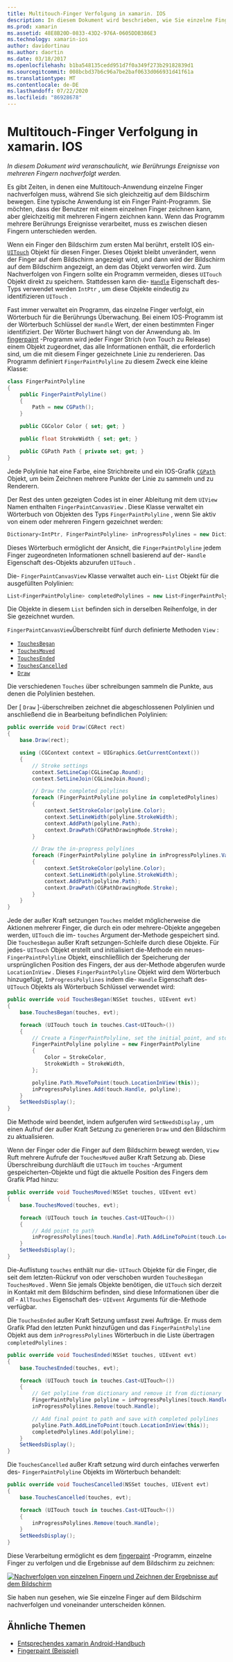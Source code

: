 ```yaml
---
title: Multitouch-Finger Verfolgung in xamarin. IOS
description: In diesem Dokument wird beschrieben, wie Sie einzelne Finger in Multitouch-Gesten in einer xamarin. IOS-App nachverfolgen können. Das Beispiel ist ein Beispiel für eine Fingerabdruck-App.
ms.prod: xamarin
ms.assetid: 48E8B20D-0833-43D2-976A-0605DDB386E3
ms.technology: xamarin-ios
author: davidortinau
ms.author: daortin
ms.date: 03/18/2017
ms.openlocfilehash: b1ba548135cedd951d7f0a349f273b29182839d1
ms.sourcegitcommit: 008bcbd37b6c96a7be2baf0633d066931d41f61a
ms.translationtype: MT
ms.contentlocale: de-DE
ms.lasthandoff: 07/22/2020
ms.locfileid: "86928678"
---
```

# <a name="multi-touch-finger-tracking-in-xamarinios"></a>Multitouch-Finger Verfolgung in xamarin. IOS

_In diesem Dokument wird veranschaulicht, wie Berührungs Ereignisse von mehreren Fingern nachverfolgt werden._

Es gibt Zeiten, in denen eine Multitouch-Anwendung einzelne Finger nachverfolgen muss, während Sie sich gleichzeitig auf dem Bildschirm bewegen. Eine typische Anwendung ist ein Finger Paint-Programm. Sie möchten, dass der Benutzer mit einem einzelnen Finger zeichnen kann, aber gleichzeitig mit mehreren Fingern zeichnen kann. Wenn das Programm mehrere Berührungs Ereignisse verarbeitet, muss es zwischen diesen Fingern unterschieden werden.

Wenn ein Finger den Bildschirm zum ersten Mal berührt, erstellt IOS ein- [`UITouch`](xref:UIKit.UITouch) Objekt für diesen Finger. Dieses Objekt bleibt unverändert, wenn der Finger auf dem Bildschirm angezeigt wird, und dann wird der Bildschirm auf dem Bildschirm angezeigt, an dem das Objekt verworfen wird. Zum Nachverfolgen von Fingern sollte ein Programm vermeiden, dieses `UITouch` Objekt direkt zu speichern. Stattdessen kann die- [`Handle`](xref:Foundation.NSObject.Handle) Eigenschaft des-Typs verwendet werden `IntPtr` , um diese Objekte eindeutig zu identifizieren `UITouch` .

Fast immer verwaltet ein Programm, das einzelne Finger verfolgt, ein Wörterbuch für die Berührungs Überwachung. Bei einem IOS-Programm ist der Wörterbuch Schlüssel der `Handle` Wert, der einen bestimmten Finger identifiziert. Der Wörter Buchwert hängt von der Anwendung ab. Im [fingerpaint](https://docs.microsoft.com/samples/xamarin/ios-samples/applicationfundamentals-fingerpaint) -Programm wird jeder Finger Strich (von Touch zu Release) einem Objekt zugeordnet, das alle Informationen enthält, die erforderlich sind, um die mit diesem Finger gezeichnete Linie zu renderieren. Das Programm definiert `FingerPaintPolyline` zu diesem Zweck eine kleine Klasse:

```csharp
class FingerPaintPolyline
{
    public FingerPaintPolyline()
    {
        Path = new CGPath();
    }

    public CGColor Color { set; get; }

    public float StrokeWidth { set; get; }

    public CGPath Path { private set; get; }
}
```

Jede Polylinie hat eine Farbe, eine Strichbreite und ein IOS-Grafik [`CGPath`](xref:CoreGraphics.CGPath) Objekt, um beim Zeichnen mehrere Punkte der Linie zu sammeln und zu Renderern.

Der Rest des unten gezeigten Codes ist in einer Ableitung mit dem `UIView` Namen enthalten `FingerPaintCanvasView` . Diese Klasse verwaltet ein Wörterbuch von Objekten des Typs `FingerPaintPolyline` , wenn Sie aktiv von einem oder mehreren Fingern gezeichnet werden:

```csharp
Dictionary<IntPtr, FingerPaintPolyline> inProgressPolylines = new Dictionary<IntPtr, FingerPaintPolyline>();
```

Dieses Wörterbuch ermöglicht der Ansicht, die `FingerPaintPolyline` jedem Finger zugeordneten Informationen schnell basierend auf der- `Handle` Eigenschaft des-Objekts abzurufen `UITouch` .

Die- `FingerPaintCanvasView` Klasse verwaltet auch ein- `List` Objekt für die ausgefüllten Polylinien:

```csharp
List<FingerPaintPolyline> completedPolylines = new List<FingerPaintPolyline>();
```

Die Objekte in diesem `List` befinden sich in derselben Reihenfolge, in der Sie gezeichnet wurden.

`FingerPaintCanvasView`Überschreibt fünf durch definierte Methoden `View` :

- [`TouchesBegan`](xref:UIKit.UIResponder.TouchesBegan(Foundation.NSSet,UIKit.UIEvent))
- [`TouchesMoved`](xref:UIKit.UIResponder.TouchesMoved(Foundation.NSSet,UIKit.UIEvent))
- [`TouchesEnded`](xref:UIKit.UIResponder.TouchesEnded(Foundation.NSSet,UIKit.UIEvent))
- [`TouchesCancelled`](xref:UIKit.UIResponder.TouchesCancelled(Foundation.NSSet,UIKit.UIEvent))
- [`Draw`](xref:UIKit.UIView.Draw(CoreGraphics.CGRect))

Die verschiedenen `Touches` über schreibungen sammeln die Punkte, aus denen die Polylinien bestehen.

Der [ `Draw` ]-überschreiben zeichnet die abgeschlossenen Polylinien und anschließend die in Bearbeitung befindlichen Polylinien:

```csharp
public override void Draw(CGRect rect)
{
    base.Draw(rect);

    using (CGContext context = UIGraphics.GetCurrentContext())
    {
        // Stroke settings
        context.SetLineCap(CGLineCap.Round);
        context.SetLineJoin(CGLineJoin.Round);

        // Draw the completed polylines
        foreach (FingerPaintPolyline polyline in completedPolylines)
        {
            context.SetStrokeColor(polyline.Color);
            context.SetLineWidth(polyline.StrokeWidth);
            context.AddPath(polyline.Path);
            context.DrawPath(CGPathDrawingMode.Stroke);
        }

        // Draw the in-progress polylines
        foreach (FingerPaintPolyline polyline in inProgressPolylines.Values)
        {
            context.SetStrokeColor(polyline.Color);
            context.SetLineWidth(polyline.StrokeWidth);
            context.AddPath(polyline.Path);
            context.DrawPath(CGPathDrawingMode.Stroke);
        }
    }
}
```

Jede der außer Kraft setzungen `Touches` meldet möglicherweise die Aktionen mehrerer Finger, die durch ein oder mehrere-Objekte angegeben werden, `UITouch` die im- `touches` Argument der-Methode gespeichert sind. Die `TouchesBegan` außer Kraft setzungen-Schleife durch diese Objekte. Für jedes- `UITouch` Objekt erstellt und initialisiert die-Methode ein neues- `FingerPaintPolyline` Objekt, einschließlich der Speicherung der ursprünglichen Position des Fingers, der aus der-Methode abgerufen wurde `LocationInView` . Dieses `FingerPaintPolyline` Objekt wird dem Wörterbuch hinzugefügt, `InProgressPolylines` indem die- `Handle` Eigenschaft des- `UITouch` Objekts als Wörterbuch Schlüssel verwendet wird:

```csharp
public override void TouchesBegan(NSSet touches, UIEvent evt)
{
    base.TouchesBegan(touches, evt);

    foreach (UITouch touch in touches.Cast<UITouch>())
    {
        // Create a FingerPaintPolyline, set the initial point, and store it
        FingerPaintPolyline polyline = new FingerPaintPolyline
        {
            Color = StrokeColor,
            StrokeWidth = StrokeWidth,
        };

        polyline.Path.MoveToPoint(touch.LocationInView(this));
        inProgressPolylines.Add(touch.Handle, polyline);
    }
    SetNeedsDisplay();
}
```

Die Methode wird beendet, indem aufgerufen wird `SetNeedsDisplay` , um einen Aufruf der außer Kraft Setzung zu generieren `Draw` und den Bildschirm zu aktualisieren.

Wenn der Finger oder die Finger auf dem Bildschirm bewegt werden, `View` Ruft mehrere Aufrufe der `TouchesMoved` außer Kraft Setzung ab. Diese Überschreibung durchläuft die `UITouch` im `touches` -Argument gespeicherten-Objekte und fügt die aktuelle Position des Fingers dem Grafik Pfad hinzu:

```csharp
public override void TouchesMoved(NSSet touches, UIEvent evt)
{
    base.TouchesMoved(touches, evt);

    foreach (UITouch touch in touches.Cast<UITouch>())
    {
        // Add point to path
        inProgressPolylines[touch.Handle].Path.AddLineToPoint(touch.LocationInView(this));
    }
    SetNeedsDisplay();
}
```

Die-Auflistung `touches` enthält nur die- `UITouch` Objekte für die Finger, die seit dem letzten-Rückruf von oder verschoben wurden `TouchesBegan` `TouchesMoved` . Wenn Sie jemals Objekte benötigen, die `UITouch` sich derzeit in Kontakt mit dem Bildschirm befinden, sind diese Informationen über die *all* - `AllTouches` Eigenschaft des- `UIEvent` Arguments für die-Methode verfügbar.

Die `TouchesEnded` außer Kraft Setzung umfasst zwei Aufträge. Er muss dem Grafik Pfad den letzten Punkt hinzufügen und das `FingerPaintPolyline` Objekt aus dem `inProgressPolylines` Wörterbuch in die Liste übertragen `completedPolylines` :

```csharp
public override void TouchesEnded(NSSet touches, UIEvent evt)
{
    base.TouchesEnded(touches, evt);

    foreach (UITouch touch in touches.Cast<UITouch>())
    {
        // Get polyline from dictionary and remove it from dictionary
        FingerPaintPolyline polyline = inProgressPolylines[touch.Handle];
        inProgressPolylines.Remove(touch.Handle);

        // Add final point to path and save with completed polylines
        polyline.Path.AddLineToPoint(touch.LocationInView(this));
        completedPolylines.Add(polyline);
    }
    SetNeedsDisplay();
}
```

Die `TouchesCancelled` außer Kraft setzung wird durch einfaches verwerfen des- `FingerPaintPolyline` Objekts im Wörterbuch behandelt:

```csharp
public override void TouchesCancelled(NSSet touches, UIEvent evt)
{
    base.TouchesCancelled(touches, evt);

    foreach (UITouch touch in touches.Cast<UITouch>())
    {
        inProgressPolylines.Remove(touch.Handle);
    }
    SetNeedsDisplay();
}
```

Diese Verarbeitung ermöglicht es dem [fingerpaint](https://docs.microsoft.com/samples/xamarin/ios-samples/applicationfundamentals-fingerpaint) -Programm, einzelne Finger zu verfolgen und die Ergebnisse auf dem Bildschirm zu zeichnen:

[![Nachverfolgen von einzelnen Fingern und Zeichnen der Ergebnisse auf dem Bildschirm](touch-tracking-images/image01.png)](touch-tracking-images/image01.png#lightbox)

Sie haben nun gesehen, wie Sie einzelne Finger auf dem Bildschirm nachverfolgen und voneinander unterscheiden können.

## <a name="related-links"></a>Ähnliche Themen

- [Entsprechendes xamarin Android-Handbuch](~/android/app-fundamentals/touch/touch-tracking.md)
- [Fingerpaint (Beispiel)](https://docs.microsoft.com/samples/xamarin/ios-samples/applicationfundamentals-fingerpaint)
